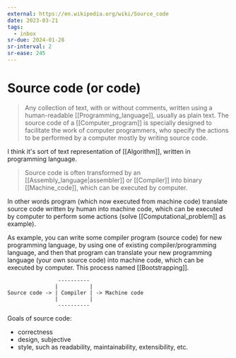 ```yaml
---
external: https://en.wikipedia.org/wiki/Source_code
date: 2023-03-21
tags:
  - inbox
sr-due: 2024-01-28
sr-interval: 2
sr-ease: 245
---
```


# Source code (or code)

> Any collection of text, with or without comments, written using a
> human-readable [[Programming_language]], usually as plain text. The source
> code of a [[Computer_program]] is specially designed to facilitate the work of
> computer programmers, who specify the actions to be performed by a computer
> mostly by writing source code.

I think it's sort of text representation of [[Algorithm]], written in
programming language.

> Source code is often transformed by an [[Assembly_language|assembler]] or
> [[Compiler]] into binary [[Machine_code]], which can be executed by computer.

In other words program (which now executed from machine code) translate source
code written by human into machine code, which can be executed by computer to
perform some actions (solve [[Computational_problem]] as example).

As example, you can write some compiler program (source code) for new
programming language, by using one of existing compiler/programming language,
and then that program can translate your new programming language (your own
source code) into machine code, which can be executed by computer. This process
named [[Bootstrapping]].

```
                ----------
               |          |
Source code -> | Compiler | -> Machine code
               |          |
                ----------

```

Goals of source code:

- correctness
- design, subjective
- style, such as readability, maintainability, extensibility, etc.
